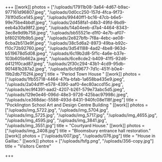 +++
[[work]]
photos = ["/uploads/17911b08-3a64-4d67-b9ac-977161d96807.jpeg", "/uploads/0d0cc250-157d-4fca-9f73-781f0d5ce145.jpeg", "/uploads/99440ff1-bc16-47cb-b6e5-99e75be4bbdf.jpeg", "/uploads/2d458fa1-d4b3-49fd-9bd9-eeb4a30a98f2.jpeg", "/uploads/14a04eeb-d7a4-4464-8343-3ec8e9d9b758.jpeg", "/uploads/bb55521e-d1f0-4e7b-af07-bf80210fb9b5.jpeg", "/uploads/2e827bfb-7f8a-4ebc-ae08-6cba2b513e9f.jpeg", "/uploads/38c5d6a2-8973-49ba-b92c-f10c72b92760.jpeg", "/uploads/3d541188-4ad2-4be8-963d-b519678d5d08.jpeg", "/uploads/6c19b2d8-5f1c-4a6e-b37e-103b605b662a.jpeg", "/uploads/6ce8cde2-b409-41f5-92d6-d4121f0cad87.jpeg", "/uploads/2f30c294-43b1-4cd9-95db-901481b287a2.jpeg", "/uploads/6cfd9677-7d1c-451f-b0e4-19b2db7152f4.jpeg"]
title = "Period Town House "
[[work]]
photos = ["/uploads/1fb55718-4464-47fa-bfab-1a658ba435e9.jpeg", "/uploads/2a04d1ff-e578-4390-aaf0-4ec80accd15c.jpeg", "/uploads/ec9f4391-aad2-4207-b261-579e73abc5d5.jpeg", "/uploads/129e0e46-096d-48e3-9726-425bac97998c.jpeg", "/uploads/ce368dac-5588-493d-8431-940fc08e118f.jpeg"]
title = "Pocklington School Art and Design Centre Building "
[[work]]
photos = ["/uploads/img_5722.jpg", "/uploads/img_5704.jpg", "/uploads/img_5725.jpg", "/uploads/img_5717.jpg", "/uploads/img_4655.jpg", "/uploads/img_4595.jpg", "/uploads/img_3841.jpg", "/uploads/img_3551.jpg"]
title = "Courtyard House."
[[work]]
photos = ["/uploads/img_2408.jpg"]
title = "Bloomsbury entrance hall restoration."
[[work]]
photos = ["/uploads/007.jpg", "/uploads/076.jpg"]
title = "House in Gaillac."
[[work]]
photos = ["/uploads/fsfg.png", "/uploads/356-copy.jpg"]
title = "Visitors Centre"

+++
